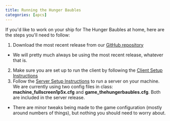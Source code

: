 ```yaml
---
title: Running the Hunger Baubles
categories: [apcs]
---
```

If you'd like to work on your ship for The Hunger Baubles at home, here are the steps you'll need to follow:

1. Download the most recent release from our [GitHub repository](https://github.com/Mikeware/SpaceBattleArena/releases)
  * We will pretty much always be using the most recent release, whatever that is.
2. Make sure you are set up to run the client by following the [Client Setup Instructions](http://mikeware.github.io/SpaceBattleArena/client/jGRASP/index.html)
3. Follow the [Server Setup Instructions](http://mikeware.github.io/SpaceBattleArena/server/setup.html) to run a server on your machine.  We are currently using two config files in class: **machine_fullscreen1p5x.cfg** and **game_thehungerbaubles.cfg**.  Both are included in the server release.
  * There are minor tweaks being made to the game configuration (mostly around numbers of things), but nothing you should need to worry about.